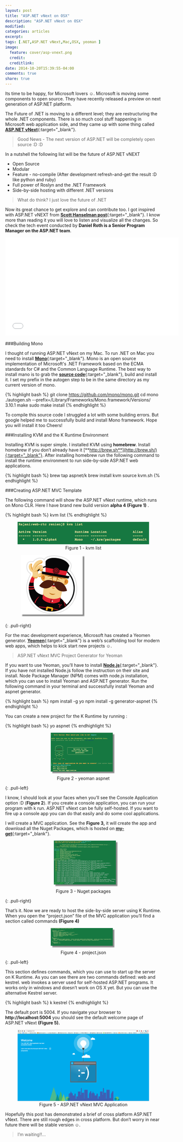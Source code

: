 ```yaml
---
layout: post
title: "ASP.NET vNext on OSX"
description: "ASP.NET vNext on OSX"
modified:
categories: articles
excerpt:
tags: [.NET,ASP.NET vNext,Mac,OSX, yeoman ]
image:
  feature: cover/asp-vnext.png
  credit:
  creditlink:
date: 2014-10-20T15:39:55-04:00
comments: true
share: true
---
```


Its time to be happy, for Microsoft lovers ☺. Microsoft is moving some components to open source. They have recently released a preview on next generation of ASP.NET platform.

The Future of .NET is moving to a different level; they are restructuring the whole .NET components.
There is so much cool stuff happening in Microsoft web application side, and they came up with some thing called [**ASP.NET vNext**](http://www.asp.net/vnext){:target="_blank"}.

> Good News - The next version of ASP.NET will be completely open source :D :D

In a nutshell the following list will be the future of ASP.NET vNEXT

*	Open Source
*	Modular
*	Feature - no-compile (After development refresh-and-get the result :D like python and ruby)
*	Full power of Roslyn and the .NET Framework
*	Side-by-side hosting with different .NET versions

> What do think? I just love the future of .NET

Now its great chance to get explore and can contribute too. I got inspired with ASP.NET vNEXT from [**Scott Hanselman post**](http://www.hanselman.com/blog/IntroducingASPNETVNext.aspx){:target="_blank"}. I know more than reading it you will love to listen and visualize all the changes. So check the tech event conducted by **Daniel Roth is a Senior Program Manager on the ASP.NET team**.

<iframe width="560" height="315" src="//www.youtube.com/embed/GT5yekn1bJk" frameborder="0" allowfullscreen></iframe>

###Building Mono

I thought of running ASP.NET vNext on my Mac. To run .NET on Mac you need to install [**Mono**](http://www.mono-project.com/){:target="_blank"}. Mono is an open source implementation of Microsoft's .NET Framework based on the ECMA standards for C# and the Common Language Runtime. The best way to install mano is to grab the [**source code**](https://github.com/mono/mono){:target="_blank"}, build and install it. I set my prefix in the autogen step to be in the same directory as my current version of mono.

{% highlight bash %}
git clone https://github.com/mono/mono.git
cd mono ./autogen.sh --prefix=/Library/Frameworks/Mono.framework/Versions/ 3.10.1
make
sudo make install
{% endhighlight %}

To compile this source code I struggled a lot with some building errors. But google helped me to successfully build and install Mono framework. Hope you will install it too Cheers!

###Installing KVM and the K Runtime Environment

Installing KVM is super simple. I installed KVM using **homebrew**. Install homebrew if you don’t already have it [**http://brew.sh**](http://brew.sh/){:target="_blank"}.
After installing homebrew run the following command to install the runtime environment to run side-by-side ASP.NET web applications.

{% highlight bash %}
brew tap aspnet/k
brew install kvm
source kvm.sh
{% endhighlight %}

###Creating ASP.NET MVC Template

The following command will show the ASP.NET vNext runtime, which runs on Mono CLR. Here I have brand new build version **alpha 4 (Figure 1)** .

{% highlight bash %}
kvm list
{% endhighlight %}

<figure style="text-align: center;">
  <a href="/articles/kvm-list.png"><img src="/articles/kvm-list.png" alt="image"></a>
  <figcaption>Figure 1 - kvm list</figcaption>
</figure>

<figure>
  <a href="/articles/yo-logo.png"><img src="/articles/yo-logo.png" alt="image" style="box-shadow: 5px 5px 2.5px #888888; margin: 0 0 10px 10px; max-width:200px;"></a>
</figure>
{: .pull-right}

For the mac development experience, Microsoft has created a Yeomen generator. [**Yeomen**](http://yeoman.io/){:target="_blank"} is a web’s scaffolding tool for modern web apps, which helps to kick start new projects ☺.

> ASP.NET vNext MVC Project Generator for Yeoman

If you want to use Yeoman, you’ll have to install [**Node.js**](http://nodejs.org/){:target="_blank"}. If you have not installed Node.js follow the instruction on their site and install. Node Package Manager (NPM) comes with node.js installation, which you can use to install Yeoman and ASP.NET generator. Run the following command in your terminal and successfully install Yeoman and aspnet generator.

{% highlight bash %}
npm install -g yo
npm install -g generator-aspnet
{% endhighlight %}

You can create a new project for the K Runtime by running :

{% highlight bash %}
yo aspnet
{% endhighlight %}

<figure style="text-align: center;">
<a href="/articles/yeoman-aspnet.png"><img src="/articles/yeoman-aspnet.png" alt="image" style="box-shadow: 5px 5px 2.5px #888888; margin: 0 10px 10px 0px; max-width:200px;"></a>
  <figcaption>Figure 2 - yeoman aspnet</figcaption>
</figure>
{: .pull-left}

I know, I should look at your faces when you’ll see the Console Application option :D (**Figure 2**).
If you create a console application, you can run your program with k run.
 ASP.NET vNext can be fully self-hosted. If you want to fire up a console app you can do that easily and do some cool applications.

I will create a MVC application. See the **Figure 3,** it will create the app and download all the Nuget Packages, which is hosted on [**my-get**](https://www.myget.org/){:target="_blank"}.

<figure style="text-align: center;">
  <a href="/articles/nuget-packages.png"><img src="/articles/nuget-packages.png" alt="image" style="box-shadow: 5px 5px 2.5px #888888; margin: 0 0 10px 10px; max-width:200px;"></a>
  <figcaption>Figure 3 - Nuget packages</figcaption>
</figure>
{: .pull-right}

That’s it. Now we are ready to host the side-by-side server using K Runtime.
When you open the “project.json” file of the MVC application you’ll find a section called commands **(Figure 4)**

<figure style="text-align: center;">
<a href="/articles/project-conf.png"><img src="/articles/project-conf.png" alt="image" style="box-shadow: 5px 5px 2.5px #888888; margin: 0 10px 10px 0px; max-width:200px;"></a>
  <figcaption>Figure 4 - project.json</figcaption>
</figure>
{: .pull-left}

This section defines commands, which you can use to start up the server on K Runtime.  As you can see there are two commands defined: web and kestrel. web invokes a server used for self-hosted ASP.NET programs. It works only in windows and doesn’t work on OS X yet. But you can use the alternative Kestrel server.

{% highlight bash %}
k kestrel
{% endhighlight %}

The default port is 5004. If you navigate your browser to **http://localhost:5004** you should see the default welcome page of ASP.NET vNext **(Figure 5).**

<figure style="text-align: center;">
  <a href="/articles/asp-net-vnext-site.png"><img src="/articles/asp-net-vnext-site.png" alt="image"></a>
  <figcaption>Figure 5 - ASP.NET vNext MVC Application</figcaption>
</figure>

Hopefully this post has demonstrated a brief of cross platform ASP.NET vNext. There are still rough edges in cross platform. But don’t worry in near future there will be stable version ☺.

> I’m waiting!!...
